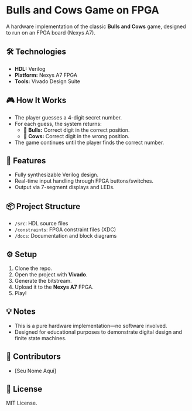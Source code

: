 # Bulls and Cows Game on FPGA

A hardware implementation of the classic **Bulls and Cows** game, designed to run on an FPGA board (Nexys A7).

## 🛠️ Technologies

- **HDL:** Verilog
- **Platform:** Nexys A7 FPGA
- **Tools:** Vivado Design Suite

## 🎮 How It Works

- The player guesses a 4-digit secret number.
- For each guess, the system returns:
  - 🐂 **Bulls:** Correct digit in the correct position.
  - 🐄 **Cows:** Correct digit in the wrong position.
- The game continues until the player finds the correct number.

## 🚀 Features

- Fully synthesizable Verilog design.
- Real-time input handling through FPGA buttons/switches.
- Output via 7-segment displays and LEDs.

## 📦 Project Structure

- `/src`: HDL source files
- `/constraints`: FPGA constraint files (XDC)
- `/docs`: Documentation and block diagrams

## ⚙️ Setup

1. Clone the repo.
2. Open the project with **Vivado**.
3. Generate the bitstream.
4. Upload it to the **Nexys A7** FPGA.
5. Play!

## 💡 Notes

- This is a pure hardware implementation—no software involved.
- Designed for educational purposes to demonstrate digital design and finite state machines.

## 🤝 Contributors

- [Seu Nome Aqui]

## 📜 License

MIT License.
